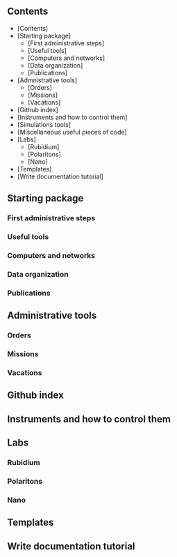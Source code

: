 ## Contents

- [Contents] 
- [Starting package] 
	- [First administrative steps]
	- [Useful tools]
	- [Computers and networks]
	- [Data organization]
	- [Publications]
- [Admnistrative tools] 
	- [Orders]
	- [Missions]
	- [Vacations]
- [Github index]
- [Instruments and how to control them] 
- [Simulations tools]
- [Miscellaneous useful pieces of code]
- [Labs] 
	- [Rubidium]
	- [Polaritons]
	- [Nano]
- [Templates]
- [Write documentation tutorial] 

	
## Starting package

### First administrative steps

### Useful tools

### Computers and networks

### Data organization

### Publications

## Administrative tools

### Orders
### Missions
### Vacations

## Github index

## Instruments and how to control them

## Labs
### Rubidium
### Polaritons
### Nano

## Templates

## Write documentation tutorial



